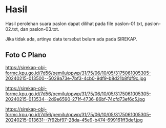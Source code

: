 # Hasil

Hasil perolehan suara paslon dapat dilihat pada file paslon-01.txt, paslon-02.txt, dan paslon-03.txt.

Jika tidak ada, artinya data tersebut belum ada pada SIREKAP.

## Foto C Plano

https://sirekap-obj-formc.kpu.go.id/7d56/pemilu/ppwp/31/75/06/10/05/3175061005305-20240215-013500--5029a73e-7bf3-4cb0-9df9-b8d21b8fdf9c.jpg

https://sirekap-obj-formc.kpu.go.id/7d56/pemilu/ppwp/31/75/06/10/05/3175061005305-20240215-013534--2d9e6590-271f-4736-86bf-74cfd73ef6c5.jpg

https://sirekap-obj-formc.kpu.go.id/7d56/pemilu/ppwp/31/75/06/10/05/3175061005305-20240215-013631--7f92bf97-28da-45e9-b474-699161ff3def.jpg
